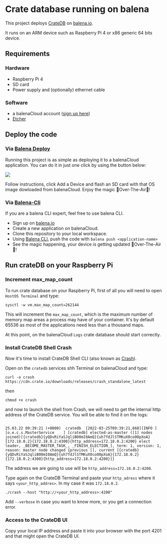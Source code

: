 # Crate database running on balena

This project deploys [CrateDB](https://crate.io/) on [balena.io](https://balena.io). 

It runs on an ARM device such as Raspberry Pi 4 or x86 generic 64 bits device.

## Requirements

### Hardware

* Raspberry Pi 4
* SD card 
* Power supply and (optionally) ethernet cable

### Software

* a balenaCloud account ([sign up here](https://dashboard.balena-cloud.com/))
* [Etcher](https://balena.io/etcher)

## Deploy the code

### Via [Balena Deploy](https://www.balena.io/docs/learn/deploy/deploy-with-balena-button/)

Running this project is as simple as deploying it to a balenaCloud application. You can do it in just one click by using the button below:

[![](https://www.balena.io/deploy.png)](https://dashboard.balena-cloud.com/deploy?repoUrl=https://github.com/mpous/crate-balena)

Follow instructions, click Add a Device and flash an SD card with that OS image dowloaded from balenaCloud. Enjoy the magic 🌟Over-The-Air🌟!


### Via [Balena-Cli](https://www.balena.io/docs/reference/balena-cli/)

If you are a balena CLI expert, feel free to use balena CLI.

- Sign up on [balena.io](https://dashboard.balena.io/signup)
- Create a new application on balenaCloud.
- Clone this repository to your local workspace.
- Using [Balena CLI](https://www.balena.io/docs/reference/cli/), push the code with `balena push <application-name>`
- See the magic happening, your device is getting updated 🌟Over-The-Air🌟!

## Run crateDB on your Raspberry Pi

### Increment max_map_count

To run crate database on your Raspberry Pi, first of all you will need to open `HostOS Terminal` and type:

`sysctl -w vm.max_map_count=262144`

This will increment the `max_map_count`, which is the maximum number of memory map areas a process may have of your container. It's by default  65536 as most of the applications need less than a thousand maps.

At this point, on the balenaCloud `Logs` crate database should start correctly.

### Install CrateDB Shell Crash

Now it's time to install CrateDB Shell CLI (also known as [Crash](https://crate.io/docs/crate/crash/en/0.27/getting-started.html#standalone)).

Open on the `cratedb` services shh Terminal on balenaCloud and type:

`curl -o crash https://cdn.crate.io/downloads/releases/crash_standalone_latest`

then

`chmod +x crash`

and now to launch the shell from Crash, we will need to get the internal http address of the CrateDB service. You will be able to find it on the logs:

```

25.03.22 09:39:21 (+0000)  cratedb  [2022-03-25T09:39:21,660][INFO ][o.e.c.s.MasterService    ] [cratedb] elected-as-master ([1] nodes joined)[{cratedb}{yQDvRiYaSJqliB00mI0AmQ}{uh7fdJlSTMKuX0co00pXoA}{172.18.0.2}{172.18.0.2:4300}{http_address=172.18.0.2:4200} elect leader, _BECOME_MASTER_TASK_, _FINISH_ELECTION_], term: 1, version: 1, reason: master node changed {previous [], current [{cratedb}{yQDvRiYaSJqliB00mI0AmQ}{uh7fdJlSTMKuX0co00pXoA}{172.18.0.2}{172.18.0.2:4300}{http_address=172.18.0.2:4200}]}

```

The address we are going to use will be `http_address=172.18.0.2:4200`.

Type again on the CrateDB Terminal and paste your `http_adress` where it says `<your_http_addres>`. In my case it was `172.18.0.2`.

`./crash --host "http://<your_http_address>:4200" `

Add `--verbose` in case you want to know more, or you get a connection error.

### Access to the CrateDB UI

Copy your local IP address and paste it into your browser with the port 4201 and that might open the CrateDB UI.




